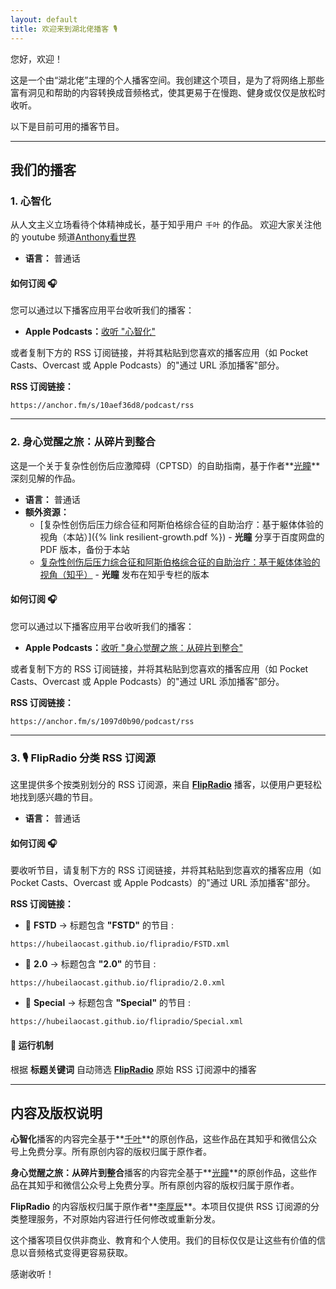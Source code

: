 ```yaml
---
layout: default
title: 欢迎来到湖北佬播客 🎙️
---
```


您好，欢迎！

这是一个由“湖北佬”主理的个人播客空间。我创建这个项目，是为了将网络上那些富有洞见和帮助的内容转换成音频格式，使其更易于在慢跑、健身或仅仅是放松时收听。

以下是目前可用的播客节目。

---

## 我们的播客

### 1. 心智化

从人文主义立场看待个体精神成长，基于知乎用户 `千叶` 的作品。
欢迎大家关注他的 youtube 频道[Anthony看世界](https://www.youtube.com/@freeharbor2022)

* **语言：** 普通话

#### **如何订阅 🎧**

您可以通过以下播客应用平台收听我们的播客：

* **Apple Podcasts：**[收听 "心智化"](https://podcasts.apple.com/us/podcast/心智化/id1848748455)

或者复制下方的 RSS 订阅链接，并将其粘贴到您喜欢的播客应用（如 Pocket Casts、Overcast 或 Apple Podcasts）的"通过 URL 添加播客"部分。

**RSS 订阅链接：**

```
https://anchor.fm/s/10aef36d8/podcast/rss
```

---

### 2. 身心觉醒之旅：从碎片到整合

这是一个关于复杂性创伤后应激障碍（CPTSD）的自助指南，基于作者**[光瞳](https://www.zhihu.com/people/alexcma)**深刻见解的作品。

* **语言：** 普通话
* **额外资源：**
  * [复杂性创伤后压力综合征和阿斯伯格综合征的自助治疗：基于躯体体验的视角（本站）]({% link resilient-growth.pdf %}) - **光瞳** 分享于百度网盘的 PDF 版本，备份于本站
  * [复杂性创伤后压力综合征和阿斯伯格综合征的自助治疗：基于躯体体验的视角（知乎）](https://zhuanlan.zhihu.com/p/687506561) - **光瞳** 发布在知乎专栏的版本

#### **如何订阅 🎧**

您可以通过以下播客应用平台收听我们的播客：

* **Apple Podcasts：**[收听 "身心觉醒之旅：从碎片到整合"](https://podcasts.apple.com/us/podcast/身心觉醒之旅：从碎片到整合/id1840629331)

或者复制下方的 RSS 订阅链接，并将其粘贴到您喜欢的播客应用（如 Pocket Casts、Overcast 或 Apple Podcasts）的"通过 URL 添加播客"部分。

**RSS 订阅链接：**

```
https://anchor.fm/s/1097d0b90/podcast/rss
```

---

### 3. 🎙️ FlipRadio 分类 RSS 订阅源  

这里提供多个按类别划分的 RSS 订阅源，来自 **[FlipRadio](https://www.youtube.com/playlist?list=PLxfcznuBUN2AaOeUu1q03ccPf6XSJx8Ee)** 播客，以便用户更轻松地找到感兴趣的节目。  

* **语言：** 普通话

#### **如何订阅 🎧**

要收听节目，请复制下方的 RSS 订阅链接，并将其粘贴到您喜欢的播客应用（如 Pocket Casts、Overcast 或 Apple Podcasts）的"通过 URL 添加播客"部分。

**RSS 订阅链接：**

- 📌 **FSTD** → 标题包含 **"FSTD"** 的节目  :

```
https://hubeilaocast.github.io/flipradio/FSTD.xml
```

- 📌 **2.0** → 标题包含 **"2.0"** 的节目  :

```
https://hubeilaocast.github.io/flipradio/2.0.xml
```

- 📌 **Special** → 标题包含 **"Special"** 的节目  :

```
https://hubeilaocast.github.io/flipradio/Special.xml
```

#### 🔄 运行机制  

根据 **标题关键词** 自动筛选 **[FlipRadio](https://www.xiaoyuzhoufm.com/podcast/5e4ff468418a84a046973375)** 原始 RSS 订阅源中的播客

---

## 内容及版权说明

**心智化**播客的内容完全基于**[千叶](https://www.zhihu.com/people/qian-xie-ying-73)**的原创作品，这些作品在其知乎和微信公众号上免费分享。所有原创内容的版权归属于原作者。

**身心觉醒之旅：从碎片到整合**播客的内容完全基于**[光瞳](https://www.zhihu.com/people/alexcma)**的原创作品，这些作品在其知乎和微信公众号上免费分享。所有原创内容的版权归属于原作者。

**FlipRadio** 的内容版权归属于原作者**[李厚辰](https://m.douban.com/people/1405638/)**。本项目仅提供 RSS 订阅源的分类整理服务，不对原始内容进行任何修改或重新分发。

这个播客项目仅供非商业、教育和个人使用。我们的目标仅仅是让这些有价值的信息以音频格式变得更容易获取。

感谢收听！
